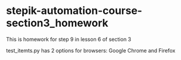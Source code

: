 # stepik-automation-course-section3_homework
This is homework for step 9 in lesson 6 of section 3

test_itemts.py has 2 options for browsers: Google Chrome and Firefox
